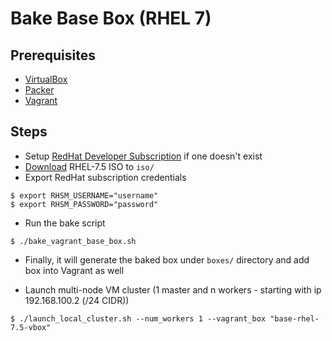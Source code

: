 # Bake Base Box (RHEL 7)

## Prerequisites
 * [VirtualBox](https://www.virtualbox.org/wiki/VirtualBox)  
 * [Packer](https://www.packer.io)  
 * [Vagrant](https://www.vagrantup.com)

## Steps
 
 * Setup [RedHat Developer Subscription](https://access.redhat.com) if one doesn't exist
 * [Download](https://developers.redhat.com/products/rhel/download/) RHEL-7.5 ISO to `iso/`
 * Export RedHat subscription credentials
 ```
 $ export RHSM_USERNAME="username"
 $ export RHSM_PASSWORD="password"
 ```
 * Run the bake script
 ```
 $ ./bake_vagrant_base_box.sh
 ```
 
 * Finally, it will generate the baked box under `boxes/` directory and add box into Vagrant as well

 * Launch multi-node VM cluster (1 master and n workers - starting with ip 192.168.100.2 (/24 CIDR))
 ```
 $ ./launch_local_cluster.sh --num_workers 1 --vagrant_box "base-rhel-7.5-vbox"
 ```
